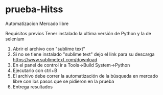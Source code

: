 # prueba-Hitss
Automatizacion Mercado libre

Requisitos previos
Tener instalado la ultima versión de Python y la de selenium

1. Abrir el archivo con "sublime text"
2. Si no se tiene instalado "sublime text" dejo el link para su descarga https://www.sublimetext.com/download
3. En el panel de control ir a Tools->Build System->Python
4. Ejecutarlo con ctrl+B
5. El archivo debe correr la automatización de la búsqueda en mercado libre con los pasos que se pidieron en la prueba
6. Entrega resultados